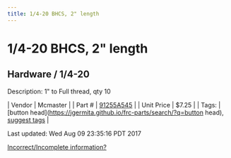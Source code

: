 ```yaml
---
title: 1/4-20 BHCS, 2" length
---
```


# 1/4-20 BHCS, 2" length
## Hardware / 1/4-20
Description: 	1" to Full thread, qty 10 

| Vendor | Mcmaster | 
| Part # | [91255A545](https://www.mcmaster.com/#91255A545) | 
| Unit Price | $7.25 | 
| Tags: | [button head](https://jgermita.github.io/frc-parts/search/?q=button head), [suggest tags](https://docs.google.com/forms/d/e/1FAIpQLSeWyY8v3RgOty-MyWmh9U0iivNYN_molChYyS-0U-o-kOAv_g/viewform) | 

Last updated: Wed Aug 09 23:35:16 PDT 2017

 [Incorrect/Incomplete information?](https://docs.google.com/forms/d/e/1FAIpQLSeWyY8v3RgOty-MyWmh9U0iivNYN_molChYyS-0U-o-kOAv_g/viewform)